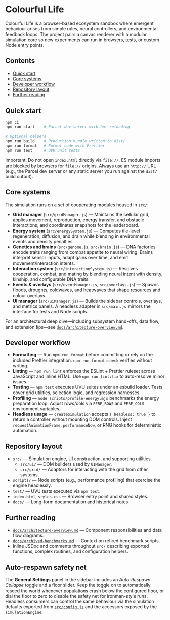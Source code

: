 # Colourful Life

Colourful Life is a browser-based ecosystem sandbox where emergent behaviour arises from simple rules, neural controllers, and environmental feedback loops. The project pairs a canvas renderer with a modular simulation core so new experiments can run in browsers, tests, or custom Node entry points.

## Contents

- [Quick start](#quick-start)
- [Core systems](#core-systems)
- [Developer workflow](#developer-workflow)
- [Repository layout](#repository-layout)
- [Further reading](#further-reading)

## Quick start

```bash
npm ci
npm run start    # Parcel dev server with hot reloading

# Optional helpers
npm run build    # Production bundle written to dist/
npm run format   # Format code with Prettier
npm run test     # UVU unit tests
```

Important: Do not open `index.html` directly via `file://`. ES module imports are blocked by browsers for `file://` origins. Always use an `http://` URL (e.g., the Parcel dev server or any static server you run against the `dist/` build output).

## Core systems

The simulation runs on a set of cooperating modules housed in `src/`:

- **Grid manager** (`src/gridManager.js`) — Maintains the cellular grid, applies movement, reproduction, energy transfer, and obstacle interactions, and coordinates snapshots for the leaderboard.
- **Energy system** (`src/energySystem.js`) — Computes tile-level regeneration, diffusion, and drain while blending in environmental events and density penalties.
- **Genetics and brains** (`src/genome.js`, `src/brain.js`) — DNA factories encode traits ranging from combat appetite to neural wiring. Brains interpret sensor inputs, adapt gains over time, and emit movement/interaction intents.
- **Interaction system** (`src/interactionSystem.js`) — Resolves cooperation, combat, and mating by blending neural intent with density, kinship, and configurable DNA traits.
- **Events & overlays** (`src/eventManager.js`, `src/overlays.js`) — Spawns floods, droughts, coldwaves, and heatwaves that shape resources and colour overlays.
- **UI manager** (`src/uiManager.js`) — Builds the sidebar controls, overlays, and metrics panels. A headless adapter in `src/main.js` mirrors the interface for tests and Node scripts.

For an architectural deep dive—including subsystem hand-offs, data flow, and extension tips—see [`docs/architecture-overview.md`](docs/architecture-overview.md).

## Developer workflow

- **Formatting** — Run `npm run format` before committing or rely on the included Prettier integration. `npm run format:check` verifies without writing.
- **Linting** — `npm run lint` enforces the ESLint + Prettier ruleset across JavaScript and inline HTML. Use `npm run lint:fix` to auto-resolve minor issues.
- **Testing** — `npm test` executes UVU suites under an esbuild loader. Tests cover grid utilities, selection logic, and regression harnesses.
- **Profiling** — `node scripts/profile-energy.mjs` benchmarks the energy preparation loop. Adjust rows/cols via `PERF_ROWS` and `PERF_COLS` environment variables.
- **Headless usage** — `createSimulation` accepts `{ headless: true }` to return a controller without mounting DOM controls. Inject `requestAnimationFrame`, `performanceNow`, or RNG hooks for deterministic automation.

## Repository layout

- `src/` — Simulation engine, UI construction, and supporting utilities.
  - `src/ui/` — DOM builders used by `UIManager`.
  - `src/grid/` — Adaptors for interacting with the grid from other systems.
- `scripts/` — Node scripts (e.g., performance profiling) that exercise the engine headlessly.
- `test/` — UVU tests executed via `npm test`.
- `index.html`, `styles.css` — Browser entry point and shared styles.
- `docs/` — Long-form documentation and historical notes.

## Further reading

- [`docs/architecture-overview.md`](docs/architecture-overview.md) — Component responsibilities and data flow diagrams.
- [`docs/archived-benchmarks.md`](docs/archived-benchmarks.md) — Context on retired benchmark scripts.
- Inline JSDoc and comments throughout `src/` describing exported functions, complex routines, and configuration helpers.

## Auto-respawn safety net

The **General Settings** panel in the sidebar includes an _Auto-Respawn Collapse_ toggle and a floor slider. Keep the toggle on
to automatically reseed the world whenever populations crash below the configured floor, or dial the floor to zero to disable
the safety net for ironman-style runs. Headless consumers can control the same behaviour via the simulation defaults exported
from [`src/config.js`](src/config.js) and the accessors exposed by the `simulationEngine`.
